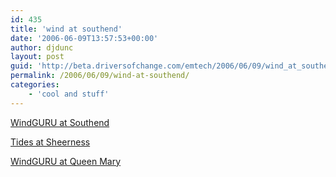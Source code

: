 ```yaml
---
id: 435
title: 'wind at southend'
date: '2006-06-09T13:57:53+00:00'
author: djdunc
layout: post
guid: 'http://beta.driversofchange.com/emtech/2006/06/09/wind_at_southend/'
permalink: /2006/06/09/wind-at-southend/
categories:
    - 'cool and stuff'
---
```


[WindGURU at Southend](http://www.windguru.cz/int/index.php?sc=74 "WindGURU:")

[Tides at Sheerness](http://www.ybw.com/cgi-bin/weather/weather.cgi?port=29 "YBW")

[WindGURU at Queen Mary](http://www.windguru.cz/int/index.php?sc=77 "WindGURU:")